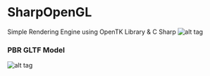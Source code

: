 # SharpOpenGL
Simple Rendering Engine using OpenTK Library & C Sharp
![alt tag](https://github.com/ssogal00/SharpOpenGL/blob/master/SharpOpenGL/ScreenShots/materialeditor.jpg)

<h3>PBR GLTF Model</h3>

![alt tag](https://github.com/ssogal00/SharpOpenGL/blob/NetCoreMigration/ScreenShots/GLTF_PBR.jpg)
